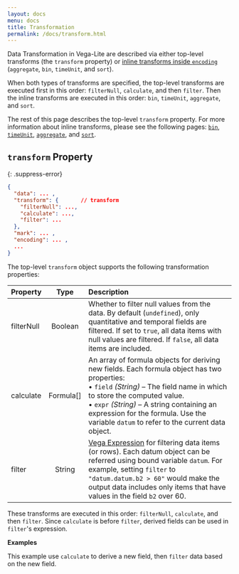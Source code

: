```yaml
---
layout: docs
menu: docs
title: Transformation
permalink: /docs/transform.html
---
```


Data Transformation in Vega-Lite are described via either top-level transforms (the `transform` property) or [inline transforms inside `encoding`](encoding.html#inline) (`aggregate`, `bin`, `timeUnit`, and `sort`).

When both types of transforms are specified, the top-level transforms are executed first in this order: `filterNull`, `calculate`, and then `filter`.  Then the inline transforms are executed in this order: `bin`, `timeUnit`, `aggregate`, and `sort`.  

The rest of this page describes the top-level `transform` property.  For more information about inline transforms, please see the following pages: [`bin`](bin.html), [`timeUnit`](timeUnit.html), [`aggregate`](aggregate.html), and [`sort`](sort.html).

## `transform` Property

{: .suppress-error}
```json
{
  "data": ... ,        
  "transform": {       // transform
    "filterNull": ...,
    "calculate": ...,
    "filter": ...  
  },       
  "mark": ... ,
  "encoding": ... ,
  ...
}
```

The top-level `transform` object supports the following transformation properties:

| Property      | Type          | Description    |
| :------------ |:-------------:| :------------- |
| filterNull    | Boolean       | Whether to filter null values from the data.  By default (`undefined`), only quantitative and temporal fields are filtered.  If set to `true`, all data items with null values are filtered. If `false`, all data items are included.  |
| calculate     | Formula[]      | An array of formula objects for deriving new fields. Each formula object has two properties: <br/>     • `field` _(String)_ – The field name in which to store the computed value. <br/>    • `expr` _(String)_  – A string containing an expression for the formula. Use the variable `datum` to refer to the current data object.|
| filter        | String | [Vega Expression](https://github.com/vega/vega/wiki/Expressions) for filtering data items (or rows).  Each datum object can be referred using bound variable `datum`.  For example, setting `filter` to `"datum.datum.b2 > 60"` would make the output data includes only items that have values in the field `b2` over 60. |

These transforms are executed in this order: `filterNull`, `calculate`, and then `filter`.
Since `calculate` is before `filter`, derived fields can be used in `filter`'s expression.

__Examples__

This example use `calculate` to derive a new field, then `filter` data based on the new field.  

<span class="vl-example" data-name="bar_filter_calc"></span>


<!-- TODO population use calc to derive Male / Female -->
<!-- TODO example about filterNull -->
